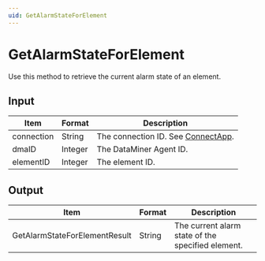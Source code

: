 ```yaml
---
uid: GetAlarmStateForElement
---
```


# GetAlarmStateForElement

Use this method to retrieve the current alarm state of an element.

## Input

| Item       | Format  | Description                                          |
|------------|---------|------------------------------------------------------|
| connection | String  | The connection ID. See [ConnectApp](xref:ConnectApp). |
| dmaID      | Integer | The DataMiner Agent ID.                              |
| elementID  | Integer | The element ID.                                      |

## Output

| Item                           | Format | Description                                       |
|--------------------------------|--------|---------------------------------------------------|
| GetAlarmStateForElementResult | String | The current alarm state of the specified element. |
